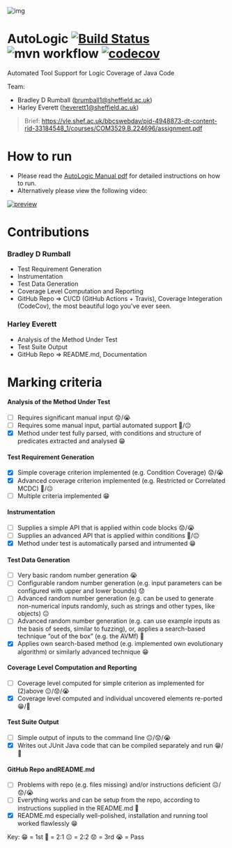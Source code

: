![img](https://lumcdn.ams3.cdn.digitaloceanspaces.com/Bradley/Artboard%201.png)

# AutoLogic [![Build Status](https://travis-ci.com/bradleyrumball/AutoLogic.svg?token=bHNU4yeXhHmC2AyddcFV&branch=main)](https://travis-ci.com/bradleyrumball/AutoLogic) ![mvn workflow](https://github.com/bradleyrumball/AutoLogic/actions/workflows/maven.yml/badge.svg) [![codecov](https://codecov.io/gh/bradleyrumball/AutoLogic/branch/main/graph/badge.svg?token=6FY7PS169E)](https://codecov.io/gh/bradleyrumball/AutoLogic)
Automated Tool Support for Logic Coverage of Java Code

Team:
- Bradley D Rumball (brumball1@sheffield.ac.uk)
- Harley Everett (heverett1@sheffield.ac.uk)

>Brief: https://vle.shef.ac.uk/bbcswebdav/pid-4948873-dt-content-rid-33184548_1/courses/COM3529.B.224696/assignment.pdf

# How to run

- Please read the [AutoLogic Manual pdf](https://github.com/bradleyrumball/AutoLogic/blob/main/Auto%20Logic%20Manual.pdf) for detailed instructions on how to run.
- Alternatively please view the following video:

[![preview](https://user-images.githubusercontent.com/34070006/115147505-28131100-a053-11eb-83d3-d3cec81e4ece.png)](https://www.youtube.com/watch?v=wuFh5J9Y0PA)




# Contributions

### Bradley D Rumball ### 
- Test Requirement Generation 
- Instrumentation 
- Test Data Generation
- Coverage Level Computation and Reporting
- GitHub Repo => CI/CD (GitHub Actions + Travis), Coverage Integeration (CodeCov), the most beautiful logo you've ever seen.

### Harley Everett ###
- Analysis of the Method Under Test
- Test Suite Output
- GitHub Repo => README.md, Documentation

# Marking criteria

#### Analysis of the Method Under Test ####
- [ ] Requires significant manual input 😟/😭
- [ ] Requires some manual input, partial automated support 🙂/😐
- [X] Method under test fully parsed, with conditions and structure of predicates extracted and analysed 😁

#### Test Requirement Generation ####
- [X] Simple coverage criterion implemented (e.g. Condition Coverage) 😟/😭
- [X] Advanced coverage criterion implemented (e.g. Restricted or Correlated MCDC) 🙂/😐
- [ ] Multiple criteria implemented 😁

#### Instrumentation ####
- [ ] Supplies a simple API that is applied within code blocks 😟/😭
- [ ] Supplies an advanced API that is applied within conditions 🙂/😐
- [X] Method under test is automatically parsed and intrumented 😁

#### Test Data Generation ####
- [ ] Very basic random number generation 😭
- [ ] Configurable random number generation (e.g. input parameters can be configured with upper and lower bounds) 😟
- [ ] Advanced random number generation (e.g. can be used to generate non-numerical inputs randomly, such as strings and other types, like objects) 😐
- [ ] Advanced random number generation (e.g. can use example inputs as the basis of seeds, similar to fuzzing), or, applies a search-based technique “out of the box” (e.g. the AVMf) 🙂
- [x] Applies  own  search-based  method (e.g.  implemented  own  evolutionary algorithm) or similarly advanced technique 😁

#### Coverage Level Computation and Reporting ####
- [ ] Coverage level computed for simple criterion as implemented for (2)above 😐/😟/😭
- [X] Coverage  level computed and individual uncovered elements re-ported 😁/🙂

#### Test Suite Output ####
- [ ] Simple output of inputs to the command line 😐/😟/😭
- [x] Writes out JUnit Java code that can be compiled separately and run 😁/🙂

#### GitHub Repo andREADME.md ####
- [ ] Problems with repo (e.g. files missing) and/or instructions deficient 😐/😟/😭
- [ ] Everything works and can be setup from the repo, according to instructions supplied in the README.md 🙂
- [x] README.md especially well-polished, installation and running tool worked flawlessly 😁

Key:
😁 = 1st
🙂 = 2:1 
😐 = 2:2
😟 = 3rd
😭 = Pass
